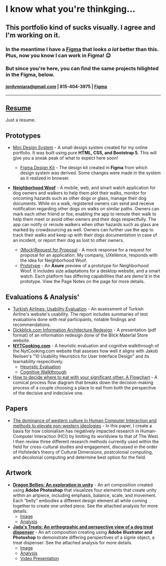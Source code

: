 # I know what you're thinkging...
## This portfolio kind of sucks visually. I agree and I'm working on it.
### In the meantime I have a [Figma](https://www.figma.com/proto/2edUFCDTifKMp3XSe2IAjA/UX-Portfolio?node-id=1-2&t=u0YKlxkSYVZgey7y-1) that looks _a lot_ better than this. Plus, now you know I can work in Figma! 😉
### But since you're here, you can find the same projects hilighted in the Figma, below.
#### jordynniara@gmail.com  |   815-404-3975    |   [Figma](https://www.figma.com/proto/2edUFCDTifKMp3XSe2IAjA/UX-Portfolio?node-id=1-2&t=u0YKlxkSYVZgey7y-1)
---
## [Resume]()
Just a resume.
## Prototypes
- [Mini Design System](./projects/mini_design_system/miniDesignSystem/home.html) - A small design system created for my online portfolio. It was built using pure **HTML, CSS, and Bootstrap 5**. This will give you a sneak peak of what to expect here soon!
    - [Figma Design Kit](https://www.figma.com/community/file/1303532172657853033/jns-design-kit) - The design kit created in **Figma** from which design system was derived. Some changes were made in the system as it realized in browser.

- <u>**Neighborhood Woof**</u> - A mobile, web, and smart watch application for dog owners and walkers to help them plot their walks, monitor for oncoming hazards such as other dogs or glass, manage their dog documents. While on a walk, registered owners can send and receive notification regarding other dogs on walks on similar paths. Owners can mark each other friend or foe, enabling the app to reroute their walk to help them meet or avoid other owners and their dogs respectfully. The app can notify or reroute walkers when other hazards such as glass are marked by crowdsourcing as well. Owners can further use the app to track their walks and keep up with their dogs documentation in case of an incident, or report their dog as lost to other owners.
    - [(Mock)Request for Proposal](./projects/neighborhood_woof/Response%20to%20RFP%20for%20Application%20Ideation%20and%20Design.pdf) - A mock response for a request for proposal for an application. My company, UXellence, responds with the idea for Neighborhood Woof.
    - [Prototype](https://taz9bd.axshare.com/) - An **Axure** preview of a prototype for Neighborhood Woof. It includes size adaptations for a desktop website, and a smart watch. Each platform has differing capabilities that are demo'd in the prototype. View the Page Notes on the page for more details.
## Evaluations & Analysis'
- [Turkish Airlines: Usability Evaluation](./projects/turkish_airlines/Turkish%20Airlines%20Usability%20Report.pdf) - An assessment of Turkish Airline's website's usability. The report includes summaries of test evaluations done with real participants, notable findings and recommendations.
- [Dickblick.com Information Architecture Redesign](./projects/blick.com/FinalReportPacket.pdf) - A presentation (pdf format) of an information redesign done of the Blick Material Store website.
- <u>**NYTCooking.com**</u> - A heuristic evaluation and cognitive walkthrough of the NytCooking.com website that asseses how well it aligns with Jakob Neilsen's "10 Usability Heuristics for User Interface Design" and its learnability respecitively.
    - [Heuristic Evaluation](./projects/nytcooking/Heuristic%20Eval%20-%20NYTCooking.com.pdf)
    - [Cognitive Walkthrough](./projects/nytcooking/Cognitive%20Walkthrough%20-%20NYT%20Cooking.pdf)
- [How to decide where to eat with your significant other: A Flowchart](./projects/flow_diagram/processFlowPacket.pdf) - A comical process flow diagram that breaks down the decision-making process of a couple choosing a place to eat from both the perspective of the decisive and indecisive one. 
## Papers
- [The dominance of western culture in Human Computer Interaction and methods to elevate non-western ideologies](https://medium.com/@jordynniara/western-culture-in-hci-8e16a6781774) - In this paper, I create a basis for how colonialism has negatively impacted research in Human-Computer Interaction (HCI) by limiting its worldview to that of The West. I then review three different research methods currently used within the field for cross-cultural studies and engagement, discussed in the order of Hofstede’s theory of Cultural Dimensions, postcolonial computing, and decolonial computing and determine best option for the field.
## Artwork
- <u>**Dragon Bellies: An exploration in unity**</u> - An art composition created using **Adobe Photoshop** that visualizes four elements that create unity within an artpiece, including emphasis, balance, scale, and movement. Each “belly” embodies a different design element all while coming together to create one united piece. See the attached analysis for more details.
    - [Image](./projects/dragon_bellies/dragon%20bellies%20simple.jpg)
    - [Analysis](./projects/dragon_bellies/Document.pdf)
- <u>**Jada's Treats: An orthogrpahic and perspective view of a dog treat dispenser**</u> - An art composition creating using **Adobe Illustrator and Photoshop** to demonstrate differing perspectives of a signle object, a treat dispenser. See the attached analysis for more details.
    - [Image](./projects/jadas_treats/composition%202%20combined.png)
    - [Analysis](./projects/jadas_treats/Script%20and%20Image.pdf)
    - [Video Presentation](https://vimeo.com/687533902)
